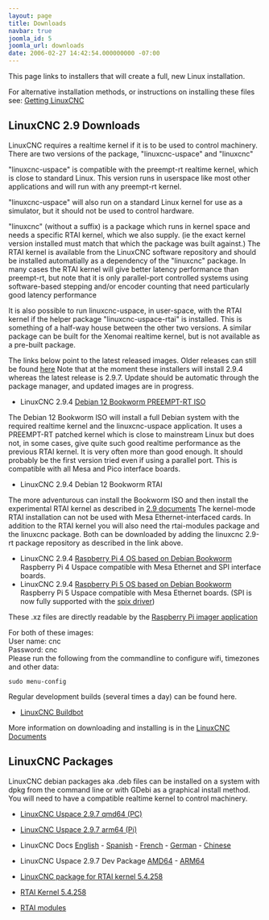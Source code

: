 ```yaml
---
layout: page
title: Downloads
navbar: true
joomla_id: 5
joomla_url: downloads
date: 2006-02-27 14:42:54.000000000 -07:00
---
```


This page links to installers that will create a full, new Linux
installation.

For alternative installation methods, or instructions on installing these
files see: 
[Getting LinuxCNC](http://linuxcnc.org/docs/stable/html/getting-started/getting-linuxcnc.html)

## LinuxCNC 2.9 Downloads

LinuxCNC requires a realtime kernel if it is to be used to control machinery. 
There are two versions of the package, "linuxcnc-uspace" and "linuxcnc"

"linuxcnc-uspace" is compatible with the preempt-rt realtime kernel, which
is close to standard Linux. This version runs in userspace like most
other applications and will run with any preempt-rt kernel. 

"linuxcnc-uspace" will also run on a standard Linux kernel for use as a
simulator, but it should not be used to control hardware. 

"linuxcnc" (without a suffix) is a package which runs in kernel space 
and needs a specific RTAI kernel, which we also supply. (ie the exact
kernel version installed must match that which the package was built
against.) The RTAI kernel is available from the LinuxCNC software repository
and should be installed automatially as a dependency of the "linuxcnc" package.
In many cases the RTAI kernel will give better latency performance than
preempt-rt, but note that it is only parallel-port controlled systems
using software-based  stepping and/or encoder counting that need particularly
good latency performance 

It is also possible to run linuxcnc-uspace, in user-space, with the RTAI
kernel if the helper package "linuxcnc-uspace-rtai" is installed. This is
something of a half-way house between the other two versions. A similar
package can be built for the Xenomai realtime kernel, but is not available
as a pre-built package. 

The links below point to the latest released images. Older releases can still be
found [here](https://www.linuxcnc.org/iso/)
Note that at the moment these installers will install 2.9.4 whereas the latest release is 2.9.7. 
Update should be automatic through the package manager, and updated images are in progress. 

* LinuxCNC 2.9.4 [Debian 12 Bookworm PREEMPT-RT ISO](https://www.linuxcnc.org/iso/linuxcnc_2.9.4-amd64.hybrid.iso)

The Debian 12 Bookworm ISO will install a full Debian system with the required
realtime kernel and the linuxcnc-uspace application. It uses a PREEMPT-RT
patched kernel  which is close to mainstream Linux but does not, in some
cases, give quite such good realtime performance as the previous RTAI
kernel. It is very often more than good enough. It should probably be
the first version tried even if using a parallel port.
This is compatible with all Mesa and Pico interface boards.

* LinuxCNC 2.9.4 Debian 12 Bookworm RTAI

The more adventurous can install the Bookworm ISO and then install the
experimental RTAI kernel as described in 
[2.9 documents](http://linuxcnc.org/docs/2.9/html/getting-started/getting-linuxcnc.html#cha:Installing-RTAI)
The kernel-mode RTAI installation can not be used with Mesa Ethernet-interfaced cards.
In addition to the RTAI kernel you will also need the rtai-modules package and the linuxcnc package. Both can
be downloaded by adding the linuxcnc 2.9-rt package repository as described in the link above. 


* LinuxCNC 2.9.4 [Raspberry Pi 4 OS based on Debian Bookworm](https://www.linuxcnc.org/iso/rpi-4-debian-bookworm-6.12.11-arm64-ext4-2025-01-27-0404.img.xz)
Raspberry Pi 4 Uspace compatible with Mesa Ethernet and SPI interface boards.
* LinuxCNC 2.9.4 [Raspberry Pi 5 OS based on Debian Bookworm](https://www.linuxcnc.org/iso/rpi-5-debian-bookworm-6.12.11-arm64-ext4-2025-01-27-0140.img.xz)
Raspberry Pi 5 Uspace compatible with Mesa Ethernet boards. (SPI is now fully supported with the [spix driver](https://linuxcnc.org/docs/stable/html/man/man9/hm2_spix.9.html))

These .xz files are directly readable by the [Raspberry Pi imager application](https://www.raspberrypi.com/software/)

For both of these images:  
User name: cnc  
Password: cnc  
Please run the following from the commandline to configure wifi, timezones and other data:  
```
sudo menu-config
```

Regular development builds (several times a day) can be found here. 
* [LinuxCNC Buildbot](http://buildbot.linuxcnc.org/)

More information on downloading and installing is in the
[LinuxCNC Documents](http://linuxcnc.org/docs/stable/html/getting-started/getting-linuxcnc.html)


## LinuxCNC Packages

LinuxCNC debian packages aka .deb files can be installed on a system with dpkg
from the command line or with GDebi as a graphical install method. You will need
to have a compatible realtime kernel to control machinery.

* [LinuxCNC Uspace 2.9.7 qmd64 (PC)](https://www.linuxcnc.org/dists/bookworm/2.9-uspace/binary-amd64/linuxcnc-uspace_2.9.7_amd64.deb)
* [LinuxCNC Uspace 2.9.7 arm64 (Pi)](https://www.linuxcnc.org/dists/bookworm/2.9-uspace/binary-arm64/linuxcnc-uspace_2.9.7_arm64_bookworm.deb)
* LinuxCNC Docs [English](https://www.linuxcnc.org/dists/bookworm/2.9-uspace/binary-all/linuxcnc-doc-en_2.9.7_all.deb) - [Spanish](https://www.linuxcnc.org/dists/bookworm/2.9-uspace/binary-all/linuxcnc-doc-es_2.9.7_all.deb) - [French](https://www.linuxcnc.org/dists/bookworm/2.9-uspace/binary-all/linuxcnc-doc-fr_2.9.7_all.deb) - [German](https://www.linuxcnc.org/dists/bookworm/2.9-uspace/binary-all/linuxcnc-doc-de_2.9.7_all.deb) - [Chinese](https://www.linuxcnc.org/dists/bookworm/2.9-uspace/binary-all/linuxcnc-doc-zh-cn_2.9.7_all.deb)
* LinuxCNC Uspace 2.9.7 Dev Package [AMD64](https://www.linuxcnc.org/dists/bookworm/2.9-uspace/binary-amd64/linuxcnc-uspace-dev_2.9.7_amd64.deb) - [ARM64](https://www.linuxcnc.org/dists/bookworm/2.9-uspace/binary-arm64/linuxcnc-uspace-dev_2.9.7_arm64_bookworm.deb)

* [LinuxCNC package for RTAI kernel 5.4.258](https://www.linuxcnc.org/dists/bookworm/2.9-rt/binary-amd64/linuxcnc_2.9.3_amd64.deb)
* [RTAI Kernel 5.4.258](https://www.linuxcnc.org/dists/bookworm/base/binary-amd64/linux-image-5.4.258-rtai-amd64_5.4.258-rtai-amd64-2_amd64.deb)
* [RTAI modules](https://www.linuxcnc.org/dists/bookworm/base/binary-amd64/rtai-modules-5.4.258_5.3.3-linuxcnc-delta_amd64.deb)

